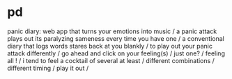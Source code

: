 # pd
panic diary: web app that turns your emotions into music /
a panic attack plays out its paralyzing sameness every time you have one / 
a conventional diary that logs words stares back at you blankly / 
to play out your panic attack differently / 
go ahead and click on your feeling(s) / 
just one? / 
feeling all ! / 
i tend to feel a cocktail of several at least /
different combinations /
different timing /
play it out /
